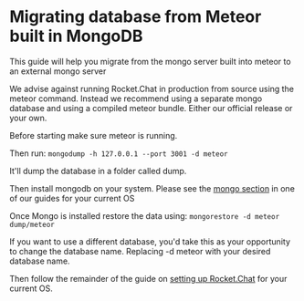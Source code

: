 # Migrating database from Meteor built in MongoDB

This guide will help you migrate from the mongo server built into meteor to an external mongo server

We advise against running Rocket.Chat in production from source using the meteor command. Instead we recommend using a separate mongo database and using a compiled meteor bundle. Either our official release or your own.

Before starting make sure meteor is running.

Then run: `mongodump -h 127.0.0.1 --port 3001 -d meteor`

It'll dump the database in a folder called dump.

Then install mongodb on your system. Please see the [mongo section](../../installing-and-updating/other-deployment-methods/manual-installation/) in one of our guides for your current OS

Once Mongo is installed restore the data using: `mongorestore -d meteor dump/meteor`

If you want to use a different database, you'd take this as your opportunity to change the database name. Replacing -d meteor with your desired database name.

Then follow the remainder of the guide on [setting up Rocket.Chat](../../installing-and-updating/other-deployment-methods/manual-installation/) for your current OS.
